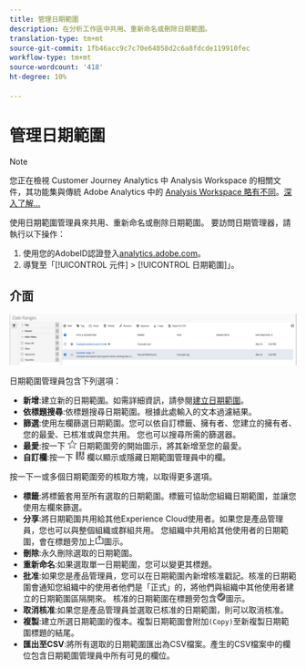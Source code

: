 ```yaml
---
title: 管理日期範圍
description: 在分析工作區中共用、重新命名或刪除日期範圍。
translation-type: tm+mt
source-git-commit: 1fb46acc9c7c70e64058d2c6a8fdcde119910fec
workflow-type: tm+mt
source-wordcount: '418'
ht-degree: 10%

---
```



# 管理日期範圍

>[!NOTE]
>
>您正在檢視 Customer Journey Analytics 中 Analysis Workspace 的相關文件，其功能集與傳統 Adobe Analytics 中的 [Analysis Workspace 略有不同](https://docs.adobe.com/content/help/zh-Hant/analytics/analyze/analysis-workspace/home.html)。[深入了解...](/help/getting-started/cja-aa.md)

使用日期範圍管理員來共用、重新命名或刪除日期範圍。 要訪問日期管理器，請執行以下操作：

1. 使用您的AdobeID認證登入[analytics.adobe.com](https://analytics.adobe.com)。
1. 導覽至「[!UICONTROL 元件] > [!UICONTROL 日期範圍]」。

## 介面

![UI](../assets/date-range-ui.png)

日期範圍管理員包含下列選項：

* **新增**:建立新的日期範圍。如需詳細資訊，請參閱[建立日期範圍](create.md)。
* **依標題搜尋**:依標題搜尋日期範圍。根據此處輸入的文本過濾結果。
* **篩選**:使用左欄篩選日期範圍。您可以依自訂標籤、擁有者、您建立的擁有者、您的最愛、已核准或與您共用。 您也可以搜尋所需的篩選器。
* **最愛**:按一下 ![](../assets/star.png) 日期範圍旁的開始圖示，將其新增至您的最愛。
* **自訂欄**:按一下 ![](../assets/columns.png) 欄以顯示或隱藏日期範圍管理員中的欄。

按一下一或多個日期範圍旁的核取方塊，以取得更多選項。

* **標籤**:將標籤套用至所有選取的日期範圍。標籤可協助您組織日期範圍，並讓您使用左欄來篩選。
* **分享**:將日期範圍共用給其他Experience Cloud使用者。如果您是產品管理員，您也可以與整個組織或群組共用。 您組織中共用給其他使用者的日期範圍，會在標題旁加上![shared](../assets/shared.png)圖示。
* **刪除**:永久刪除選取的日期範圍。
* **重新命名**:如果選取單一日期範圍，您可以變更其標題。
* **批准**:如果您是產品管理員，您可以在日期範圍內新增核准戳記。核准的日期範圍會通知您組織中的使用者他們是「正式」的，將他們與組織中其他使用者建立的日期範圍區隔開來。 核准的日期範圍在標題旁包含![aproved](../assets/approved.png)圖示。
* **取消核准**:如果您是產品管理員並選取已核准的日期範圍，則可以取消核准。
* **複製**:建立所選日期範圍的復本。複製日期範圍會附加`(Copy)`至新複製日期範圍標題的結尾。
* **匯出至CSV**:將所有選取的日期範圍匯出為CSV檔案。產生的CSV檔案中的欄位包含日期範圍管理員中所有可見的欄位。
